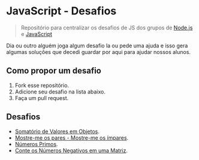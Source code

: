 # JavaScript - Desafios

> Repositório para centralizar os desafios de JS dos grupos de [Node.js](https://t.me/NodejsBR) e [JavaScript](https://t.me/javascriptbrasil)

Dia ou outro alguém joga algum desafio la ou pede uma ajuda e isso gera algumas soluções que decedi guardar por 
aqui para ajudar nossos alunos.

## Como propor um desafio

1. Fork esse repositório.
2. Adicione seu desafio na lista abaixo.
3. Faça um pull request.


## Desafios

- [Somatório de Valores em Objetos](https://gist.github.com/anabastos/fbdfef7fcc64105e76e5e26218ebf7e6).
- [Mostre-me os pares - Mostre-me os ímpares](https://gist.github.com/yesroh/720cda408bbc899fc6c69bfddfbe6505).
- [Números Primos](https://gist.github.com/Woodsphreaker/e81e068caee110e821c4c9b375a76ddd).
- [Conte os Números Negativos em uma Matriz](https://gist.github.com/yesroh/560fe5e74638292199c7c3cd05716be8).


